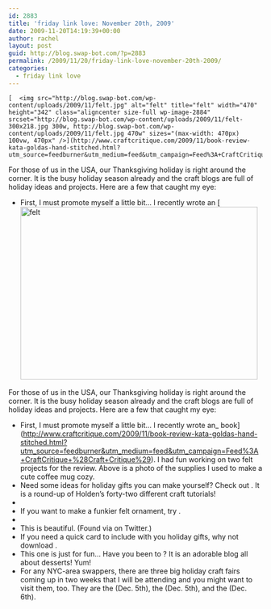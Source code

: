 ```yaml
---
id: 2883
title: 'friday link love: November 20th, 2009'
date: 2009-11-20T14:19:39+00:00
author: rachel
layout: post
guid: http://blog.swap-bot.com/?p=2883
permalink: /2009/11/20/friday-link-love-november-20th-2009/
categories:
  - friday link love
---
```

    [  <img src="http://blog.swap-bot.com/wp-content/uploads/2009/11/felt.jpg" alt="felt" title="felt" width="470" height="342" class="aligncenter size-full wp-image-2884" srcset="http://blog.swap-bot.com/wp-content/uploads/2009/11/felt-300x218.jpg 300w, http://blog.swap-bot.com/wp-content/uploads/2009/11/felt.jpg 470w" sizes="(max-width: 470px) 100vw, 470px" />](http://www.craftcritique.com/2009/11/book-review-kata-goldas-hand-stitched.html?utm_source=feedburner&utm_medium=feed&utm_campaign=Feed%3A+CraftCritique+%28Craft+Critique%29)

For those of us in the USA, our Thanksgiving holiday is right around the corner. It is the busy holiday season already and the craft blogs are full of holiday ideas and projects. Here are a few that caught my eye:

  * First, I must promote myself a little bit&#8230; I recently wrote an [    [  <img src="http://blog.swap-bot.com/wp-content/uploads/2009/11/felt.jpg" alt="felt" title="felt" width="470" height="342" class="aligncenter size-full wp-image-2884" srcset="http://blog.swap-bot.com/wp-content/uploads/2009/11/felt-300x218.jpg 300w, http://blog.swap-bot.com/wp-content/uploads/2009/11/felt.jpg 470w" sizes="(max-width: 470px) 100vw, 470px" />](http://www.craftcritique.com/2009/11/book-review-kata-goldas-hand-stitched.html?utm_source=feedburner&utm_medium=feed&utm_campaign=Feed%3A+CraftCritique+%28Craft+Critique%29)

For those of us in the USA, our Thanksgiving holiday is right around the corner. It is the busy holiday season already and the craft blogs are full of holiday ideas and projects. Here are a few that caught my eye:

  * First, I must promote myself a little bit&#8230; I recently wrote an_ book](http://www.craftcritique.com/2009/11/book-review-kata-goldas-hand-stitched.html?utm_source=feedburner&utm_medium=feed&utm_campaign=Feed%3A+CraftCritique+%28Craft+Critique%29). I had fun working on two felt projects for the review. Above is a photo of the supplies I used to make a cute coffee mug cozy.
  * Need some ideas for holiday gifts you can make yourself? Check out . It is a round-up of Holden&#8217;s forty-two different craft tutorials!
  * 
  * If you want to make a funkier felt ornament, try .
  * 
  * This is beautiful. (Found via on Twitter.)
  * If you need a quick card to include with you holiday gifts, why not download .
  * This one is just for fun&#8230; Have you been to ? It is an adorable blog all about desserts! Yum!
  * For any NYC-area swappers, there are three big holiday craft fairs coming up in two weeks that I will be attending and you might want to visit them, too. They are the (Dec. 5th), the (Dec. 5th), and the (Dec. 6th).